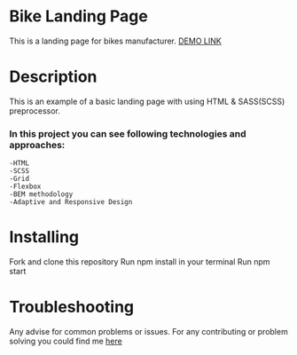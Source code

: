# Bike Landing Page
This is a landing page for bikes manufacturer. [DEMO LINK](https://mflkvsk.github.io/Bike-Landing/)

# Description
This is an example of a basic landing page with using HTML & SASS(SCSS) preprocessor.

### In this project you can see following technologies and approaches:
    -HTML
    -SCSS
    -Grid
    -Flexbox
    -BEM methodology
    -Adaptive and Responsive Design
    
# Installing

Fork and clone this repository
Run npm install in your terminal
Run npm start

# Troubleshooting

Any advise for common problems or issues. For any contributing or problem solving you could find me [here](https://t.me/mflkvsk)
